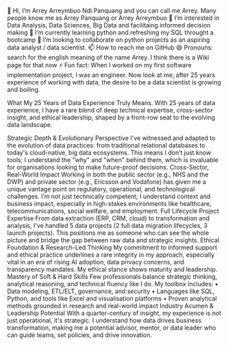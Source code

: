 👋 Hi, I’m Arrey Arreymbuo Ndi Panquang and you can call me Arrey. Many people know me as Arrey Panquang or Arrey Arreymbuo
👀 I’m interested in Data Analysis, Data Sciences, Big Data and facilitaing informed decision making
🌱 I’m currently learning python and refreshing my SQL throught a bootcamp
💞️ I’m looking to collaborate on python projects as an aspiring data analyst / data scientist.
📫 How to reach me on GitHub
😄 Pronouns: search for the english meaning of the name Arrey. I think there is a Wiki page for that now
⚡ Fun fact: When I worked on my first software implementation project, I was an engineer. Now look at me, after 25 years experience of working with data, the desire to be a data scientist is growing and boiling.
<!---
ArreyP/ArreyP is a ✨ special ✨ repository because its `README.md` (this file) appears on your GitHub profile.
You can click the Preview link to take a look at your changes.
--->


What My 25 Years of Data Experience Truly Means.
With 25 years of data experience, I have a rare blend of deep technical expertise, cross-sector insight, and ethical leadership, shaped by a front-row seat to the evolving data landscape.

Strategic Depth & Evolutionary Perspective
I've witnessed and adapted to the evolution of data practices: from traditional relational databases to today's cloud-native, big data ecosystems. This means I don’t just know tools; I understand the "why" and "when" behind them, which is invaluable for organisations looking to make future-proof decisions.
Cross-Sector, Real-World Impact
Working in both the public sector (e.g., NHS and the DWP) and private sector (e.g., Ericsson and Vodafone) has given me a unique vantage point on regulatory, operational, and technological challenges. I’m not just technically competent; I understand context and business impact, especially in high-stakes environments like healthcare, telecommunications, social welfare, and employment.
Full Lifecycle Project Expertise
From data extraction (ERP, CRM, cloud) to transformation and analysis, I've handled 5 data projects (2 full data migration lifecycles, 3 launch projects). This positions me as someone who can see the whole picture and bridge the gap between raw data and strategic insights.
Ethical Foundation & Research-Led Thinking
My commitment to informed support and ethical practice underlines a rare integrity in my approach, especially vital in an era of rising AI adoption, data privacy concerns, and transparency mandates. My ethical stance shows maturity and leadership.
Mastery of Soft & Hard Skills
Few professionals balance strategic thinking, analytical reasoning, and technical fluency like I do. My toolbox includes:
• Data modeling, ETL/ELT, governance, and security
• Languages like SQL, Python, and tools like Excel and visualisation platforms
• Proven analytical methods grounded in research and real-world impact
Industry Acumen & Leadership Potential
With a quarter-century of insight, my experience is not just operational, it's strategic. I understand how data drives business transformation, making me a potential advisor, mentor, or data leader who can guide teams, set policies, and drive innovation.
